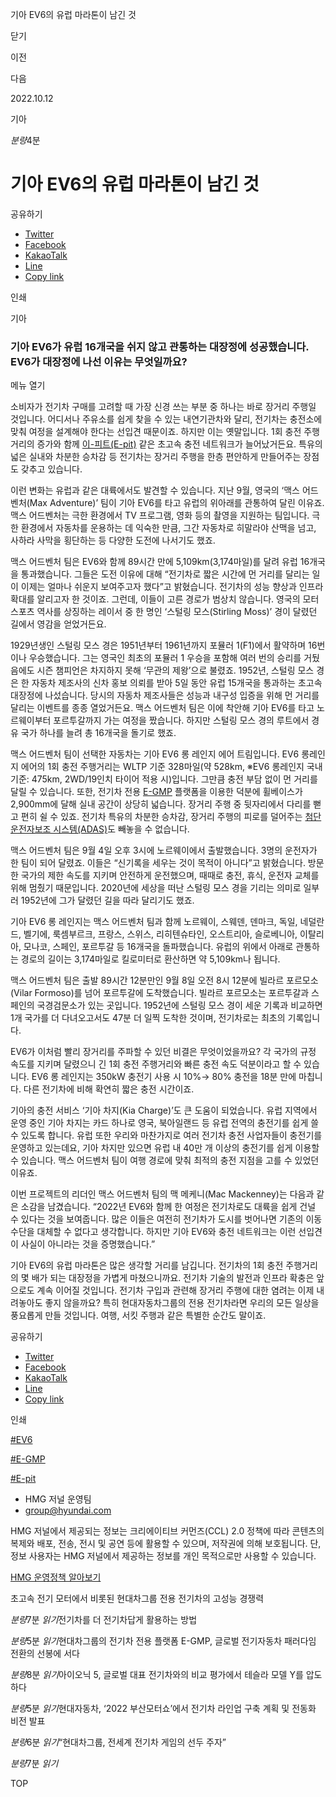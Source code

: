 기아 EV6의 유럽 마라톤이 남긴 것






닫기

이전

다음

2022.10.12

기아


*분량*4분

# 기아 EV6의 유럽 마라톤이 남긴 것

공유하기

* [Twitter](# "새창으로 열림")
* [Facebook](# "새창으로 열림")
* [KakaoTalk](# "새창으로 열림")
* [Line](# "새창으로 열림")
* [Copy link](#)

인쇄

기아



### 기아 EV6가 유럽 16개국을 쉬지 않고 관통하는 대장정에 성공했습니다. EV6가 대장정에 나선 이유는 무엇일까요?

메뉴 열기



소비자가 전기차 구매를 고려할 때 가장 신경 쓰는 부분 중 하나는 바로 장거리 주행일 것입니다. 어디서나 주유소를 쉽게 찾을 수 있는 내연기관차와 달리, 전기차는 충전소에 맞춰 여정을 설계해야 한다는 선입견 때문이죠. 하지만 이는 옛말입니다. 1회 충전 주행거리의 증가와 함께 [이-피트(E-pit)](https://www.hyundai.co.kr/search/searchDetail?searchContents=E-pit) 같은 초고속 충전 네트워크가 늘어났거든요. 특유의 넓은 실내와 차분한 승차감 등 전기차는 장거리 주행을 한층 편안하게 만들어주는 장점도 갖추고 있습니다.

이런 변화는 유럽과 같은 대륙에서도 발견할 수 있습니다. 지난 9월, 영국의 ‘맥스 어드벤처(Max Adventure)’ 팀이 기아 EV6를 타고 유럽의 위아래를 관통하여 달린 이유죠. 맥스 어드벤처는 극한 환경에서 TV 프로그램, 영화 등의 촬영을 지원하는 팀입니다. 극한 환경에서 자동차를 운용하는 데 익숙한 만큼, 그간 자동차로 히말라야 산맥을 넘고, 사하라 사막을 횡단하는 등 다양한 도전에 나서기도 했죠.

맥스 어드벤처 팀은 EV6와 함께 89시간 만에 5,109km(3,174마일)를 달려 유럽 16개국을 통과했습니다. 그들은 도전 이유에 대해 “전기차로 짧은 시간에 먼 거리를 달리는 일이 이제는 얼마나 쉬운지 보여주고자 했다”고 밝혔습니다. 전기차의 성능 향상과 인프라 확대를 알리고자 한 것이죠. 그런데, 이들이 고른 경로가 범상치 않습니다. 영국의 모터스포츠 역사를 상징하는 레이서 중 한 명인 ‘스털링 모스(Stirling Moss)’ 경이 달렸던 길에서 영감을 얻었거든요.

1929년생인 스털링 모스 경은 1951년부터 1961년까지 포뮬러 1(F1)에서 활약하며 16번이나 우승했습니다. 그는 영국인 최초의 포뮬러 1 우승을 포함해 여러 번의 승리를 거뒀음에도 시즌 챔피언은 차지하지 못해 ‘무관의 제왕’으로 불렸죠. 1952년, 스털링 모스 경은 한 자동차 제조사의 신차 홍보 의뢰를 받아 5일 동안 유럽 15개국을 통과하는 초고속 대장정에 나섰습니다. 당시의 자동차 제조사들은 성능과 내구성 입증을 위해 먼 거리를 달리는 이벤트를 종종 열었거든요. 맥스 어드벤처 팀은 이에 착안해 기아 EV6를 타고 노르웨이부터 포르투갈까지 가는 여정을 짰습니다. 하지만 스털링 모스 경의 루트에서 경유 국가 하나를 늘려 총 16개국을 돌기로 했죠.

맥스 어드벤처 팀이 선택한 자동차는 기아 EV6 롱 레인지 에어 트림입니다. EV6 롱레인지 에어의 1회 충전 주행거리는 WLTP 기준 328마일(약 528km, ※EV6 롱레인지 국내 기준: 475km, 2WD/19인치 타이어 적용 시)입니다. 그만큼 충전 부담 없이 먼 거리를 달릴 수 있습니다. 또한, 전기차 전용 [E-GMP](https://www.hyundai.co.kr/search/searchDetail?searchContents=E-GMP) 플랫폼을 이용한 덕분에 휠베이스가 2,900mm에 달해 실내 공간이 상당히 넓습니다. 장거리 주행 중 뒷자리에서 다리를 뻗고 편히 쉴 수 있죠. 전기차 특유의 차분한 승차감, 장거리 주행의 피로를 덜어주는 [첨단 운전자보조 시스템(ADAS)](https://www.hyundai.co.kr/search/searchDetail?searchContents=ADAS)도 빼놓을 수 없습니다.

맥스 어드벤처 팀은 9월 4일 오후 3시에 노르웨이에서 출발했습니다. 3명의 운전자가 한 팀이 되어 달렸죠. 이들은 “신기록을 세우는 것이 목적이 아니다”고 밝혔습니다. 방문한 국가의 제한 속도를 지키며 안전하게 운전했으며, 때때로 충전, 휴식, 운전자 교체를 위해 멈췄기 때문입니다. 2020년에 세상을 떠난 스털링 모스 경을 기리는 의미로 일부러 1952년에 그가 달렸던 길을 따라 달리기도 했죠.

기아 EV6 롱 레인지는 맥스 어드벤처 팀과 함께 노르웨이, 스웨덴, 덴마크, 독일, 네덜란드, 벨기에, 룩셈부르크, 프랑스, 스위스, 리히텐슈타인, 오스트리아, 슬로베니아, 이탈리아, 모나코, 스페인, 포르투갈 등 16개국을 돌파했습니다. 유럽의 위에서 아래로 관통하는 경로의 길이는 3,174마일로 킬로미터로 환산하면 약 5,109km나 됩니다.

맥스 어드벤처 팀은 출발 89시간 12분만인 9월 8일 오전 8시 12분에 빌라르 포르모소(Vilar Formoso)를 넘어 포르투갈에 도착했습니다. 빌라르 포르모소는 포르투갈과 스페인의 국경검문소가 있는 곳입니다. 1952년에 스털링 모스 경이 세운 기록과 비교하면 1개 국가를 더 다녀오고서도 47분 더 일찍 도착한 것이며, 전기차로는 최초의 기록입니다.



EV6가 이처럼 빨리 장거리를 주파할 수 있던 비결은 무엇이었을까요? 각 국가의 규정 속도를 지키며 달렸으니 긴 1회 충전 주행거리와 빠른 충전 속도 덕분이라고 할 수 있습니다. EV6 롱 레인지는 350kW 충전기 사용 시 10%→ 80% 충전을 18분 만에 마칩니다. 다른 전기차에 비해 확연히 짧은 충전 시간이죠.

기아의 충전 서비스 ‘기아 차지(Kia Charge)’도 큰 도움이 되었습니다. 유럽 지역에서 운영 중인 기아 차지는 카드 하나로 영국, 북아일랜드 등 유럽 전역의 충전기를 쉽게 쓸 수 있도록 합니다. 유럽 또한 우리와 마찬가지로 여러 전기차 충전 사업자들이 충전기를 운영하고 있는데요, 기아 차지만 있으면 유럽 내 40만 개 이상의 충전기를 쉽게 이용할 수 있습니다. 맥스 어드벤처 팀이 여행 경로에 맞춰 최적의 충전 지점을 고를 수 있었던 이유죠.

이번 프로젝트의 리더인 맥스 어드벤처 팀의 맥 메케니(Mac Mackenney)는 다음과 같은 소감을 남겼습니다. “2022년 EV6와 함께 한 여정은 전기차로도 대륙을 쉽게 건널 수 있다는 것을 보여줍니다. 많은 이들은 여전히 전기차가 도시를 벗어나면 기존의 이동 수단을 대체할 수 없다고 생각합니다. 하지만 기아 EV6와 충전 네트워크는 이런 선입견이 사실이 아니라는 것을 증명했습니다.”



기아 EV6의 유럽 마라톤은 많은 생각할 거리를 남깁니다. 전기차의 1회 충전 주행거리의 몇 배가 되는 대장정을 가볍게 마쳤으니까요. 전기차 기술의 발전과 인프라 확충은 앞으로도 계속 이어질 것입니다. 전기차 구입과 관련해 장거리 주행에 대한 염려는 이제 내려놓아도 좋지 않을까요? 특히 현대자동차그룹의 전용 전기차라면 우리의 모든 일상을 풍요롭게 만들 것입니다. 여행, 서킷 주행과 같은 특별한 순간도 말이죠.



공유하기

* [Twitter](# "새창으로 열림")
* [Facebook](# "새창으로 열림")
* [KakaoTalk](# "새창으로 열림")
* [Line](# "새창으로 열림")
* [Copy link](#)

인쇄

[#EV6](/tag/960)

[#E-GMP](/tag/1071)

[#E-pit](/tag/1063)



* HMG 저널 운영팀
* [group@hyundai.com](mailto:group@hyundai.com)

HMG 저널에서 제공되는 정보는 크리에이티브 커먼즈(CCL) 2.0 정책에 따라 콘텐츠의 복제와 배포, 전송, 전시 및 공연 등에 활용할 수 있으며, 저작권에 의해 보호됩니다.
단, 정보 사용자는 HMG 저널에서 제공하는 정보를 개인 목적으로만 사용할 수 있습니다.

[HMG 운영정책 알아보기](/footer/operationRegist)

초고속 전기 모터에서 비롯된 현대차그룹 전용 전기차의 고성능 경쟁력

*분량*7분 *읽기*전기차를 더 전기차답게 활용하는 방법

*분량*5분 *읽기*현대차그룹의 전기차 전용 플랫폼 E-GMP, 글로벌 전기자동차 패러다임 전환의 선봉에 서다

*분량*8분 *읽기*아이오닉 5, 글로벌 대표 전기차와의 비교 평가에서 테슬라 모델 Y를 압도하다

*분량*5분 *읽기*현대자동차, ‘2022 부산모터쇼’에서 전기차 라인업 구축 계획 및 전동화 비전 발표

*분량*6분 *읽기*“현대차그룹, 전세계 전기차 게임의 선두 주자”

*분량*7분 *읽기*

TOP